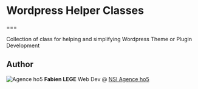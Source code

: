 # Wordpress Helper Classes
===

Collection of class for helping and simplifying Wordpress Theme or Plugin Development

## Author
![Agence ho5](https://agenceho5.com/wp-content/uploads/2019/12/LOGO-COULEUR-150x150.png)
**Fabien LEGE**
Web Dev @ [NSI Agence ho5](https://agenceho5.com)
